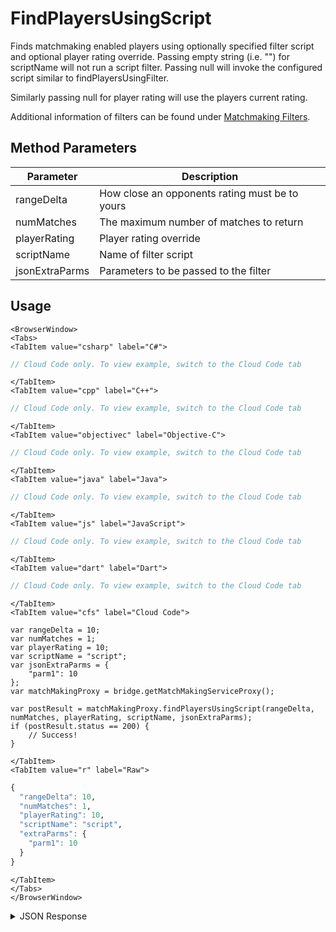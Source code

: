 # FindPlayersUsingScript

Finds matchmaking enabled players using optionally specified filter script and optional player rating override.
Passing empty string (i.e. "") for scriptName will not run a script filter. Passing null will invoke the configured script similar
to findPlayersUsingFilter.

Similarly passing null for player rating will use the players current rating.

Additional information of filters can be found under [Matchmaking Filters](/api/capi/matchmaking/#matchmaking-filters).

<PartialServop service_name="matchMaking" operation_name="FIND_PLAYERS_USING_SCRIPT" />

## Method Parameters
Parameter | Description
--------- | -----------
rangeDelta | How close an opponents rating must be to yours
numMatches | The maximum number of matches to return
playerRating | Player rating override
scriptName | Name of filter script
jsonExtraParms | Parameters to be passed to the filter

## Usage

```mdx-code-block
<BrowserWindow>
<Tabs>
<TabItem value="csharp" label="C#">
```

```csharp
// Cloud Code only. To view example, switch to the Cloud Code tab
```

```mdx-code-block
</TabItem>
<TabItem value="cpp" label="C++">
```

```cpp
// Cloud Code only. To view example, switch to the Cloud Code tab
```

```mdx-code-block
</TabItem>
<TabItem value="objectivec" label="Objective-C">
```

```objectivec
// Cloud Code only. To view example, switch to the Cloud Code tab
```

```mdx-code-block
</TabItem>
<TabItem value="java" label="Java">
```

```java
// Cloud Code only. To view example, switch to the Cloud Code tab
```

```mdx-code-block
</TabItem>
<TabItem value="js" label="JavaScript">
```

```javascript
// Cloud Code only. To view example, switch to the Cloud Code tab
```

```mdx-code-block
</TabItem>
<TabItem value="dart" label="Dart">
```

```dart
// Cloud Code only. To view example, switch to the Cloud Code tab
```

```mdx-code-block
</TabItem>
<TabItem value="cfs" label="Cloud Code">
```

```cfscript
var rangeDelta = 10;
var numMatches = 1;
var playerRating = 10;
var scriptName = "script";
var jsonExtraParms = {
    "parm1": 10
};
var matchMakingProxy = bridge.getMatchMakingServiceProxy();

var postResult = matchMakingProxy.findPlayersUsingScript(rangeDelta, numMatches, playerRating, scriptName, jsonExtraParms);
if (postResult.status == 200) {
    // Success!
}
```

```mdx-code-block
</TabItem>
<TabItem value="r" label="Raw">
```

```r
{
  "rangeDelta": 10,
  "numMatches": 1,
  "playerRating": 10,
  "scriptName": "script",
  "extraParms": {
    "parm1": 10
  }
}
```

```mdx-code-block
</TabItem>
</Tabs>
</BrowserWindow>
```

<details>
<summary>JSON Response</summary>

```json
{
    "status": 200,
    "data": {
        "matchesFound": [
            {
                "pictureUrl": null,
                "playerName": "UserC-1239941736",
                "playerId": "c2b88d3f-2s32-43a6-9a71-0f0157e46505",
                "playerRating": 0,
                "summaryFriendData": null
            },
            {
                "pictureUrl": null,
                "playerName": "UserA-914307852",
                "playerId": "96afefc7-02b2-4148-8d36-c62855d917b6",
                "playerRating": 0,
                "summaryFriendData": null
            }
        ]
    }
}
```
</details>


